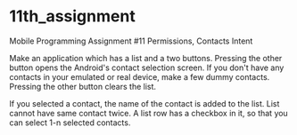 # 11th_assignment
Mobile Programming Assignment #11 Permissions, Contacts Intent

Make an application which has a list and a two buttons. 
Pressing the other button opens the Android's contact selection screen. 
If you don't have any contacts in your emulated or real device, make a few dummy contacts. 
Pressing the other button clears the list.

If you selected a contact, the name of the contact is added to the list. 
List cannot have same contact twice. A list row has a checkbox in it, so that you can select 1-n selected contacts.

